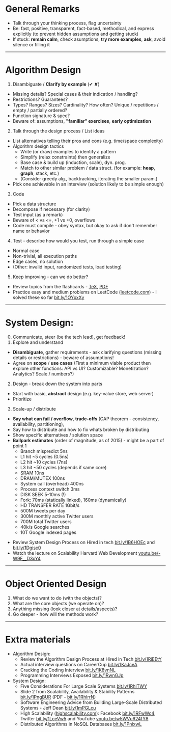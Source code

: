 # General Remarks

* Talk through your thinking process, flag uncertainty
* Be: fast, positive, transparent, fact-based, methodical, and express explicitly (to prevent hidden assumptions and getting stuck)
* If stuck: **remain calm**, check asumptions, **try more examples**, **ask**, avoid silence or filling it

----------

# Algorithm Design

1. Disambiguate / **Clarify by example** (✔ ✘)
  - Missing details? Special cases & their indication / handling?
  - Restrictions? Guarantees?
  - Types? Ranges? Sizes? Cardinality? How often? Unique / repetitions / empty / partially ordered?
  - Function signature & spec?
  - Beware of: assumptions, **"familiar" exercises**, **early optimization**
2. Talk through the design process / List ideas
  - List alternatives telling their pros and cons (e.g. time/space complexity)
  - Algorithm design tactics
    - Write (or draw) examples to identify a pattern
    - Simplify (relax constraints) then generalize
    - Base case & build up (induction, scale), dyn. prog.
    - Match to other similar problem / data struct. (for example: **heap**, **graph**, stack, etc.)
    - (Consider greedy alg., backtracking, iterating the smaller param.)
  - Pick one achievable in an interview (solution likely to be simple enough)
3. Code
  - Pick a data structure
  - Decompose if necessary (for clarity)
  - Test input (as a remark)
  - Beware of < vs <=, +1 vs +0, overflows
  - Code must compile - obey syntax, but okay to ask if don't remember name or behavior
4. Test - describe how would you test, run through a simple case
  - Normal case
  - Non-trivial, all execution paths
  - Edge cases, no solution
  - (Other: invalid input, randomized tests, load testing)
5. Keep improving - can we do better?

* Review topics from the flashcards - [TeX](Flashcards.tex), [PDF](Flashcards.pdf)
* Practice easy and medium problems on LeetCode ([leetcode.com](https://leetcode.com/)) - I solved these so far [bit.ly/1OYxxXy](https://github.com/altermarkive/Training-LeetCode-OJ)

----------

# System Design:

0. Communicate, steer (be the tech lead), get feedback!
1. Explore and understand
  - **Disambiguate**, gather requirements - ask clarifying questions (missing details or restrictions) - beware of assumptions!
  - Agree on **scope** / **use cases**
    (First a minimum viable product then explore other functions: API vs UI? Customizable? Monetization? Analytics? Scale / numbers?)
2. Design - break down the system into parts
  - Start with basic, **abstract** design (e.g. key-value store, web server)
  - Prioritize
3. Scale-up / distribute
  - **Say what can fail / overflow**, **trade-offs** (CAP theorem - consistency, availability, partitioning),
  - Say how to distribute and how to fix whats broken by distributing
  - Show specific alternatives / solution space
  - **Ballpark estimates** (order of magnitude, as of 2015) - might be a part of point 1
    - Branch mispredict 5ns
    - L1 hit ~5 cycles (0.5ns)
    - L2 hit ~10 cycles (7ns)
    - L3 hit ~50 cycles (depends if same core)
    - SRAM 10ns
    - DRAM/MUTEX 100ns
    - System call (overhead) 400ns
    - Process context switch 3ms
    - DISK SEEK 5-10ms (!)
    - Fork: 70ms (statically linked), 160ms (dynamically)
    - HD TRANSFER RATE 1Gbit/s
    - 500M tweets per day
    - 300M monthly active Twitter users
    - 700M total Twitter users
    - 40k/s Google searches
    - 10T Google indexed pages

* Review System Design Process on Hired in tech [bit.ly/1B6HOEc](http://www.hiredintech.com/system-design/the-system-design-process/) and [bit.ly/1Dgisc0](http://www.hiredintech.com/system-design/final-thoughts/)
* Watch the lecture on Scalability Harvard Web Development [youtu.be/-W9F__D3oY4](https://www.youtube.com/watch?v=-W9F__D3oY4)

----------

# Object Oriented Design

1. What do we want to do (with the objects)?
2. What are the core objects (we operate on)?
3. Anything missing (look closer at details/aspects)?
4. Go deeper - how will the methods work?

----------

# Extra materials

* Algorithm Design:
  - Review the Algorithm Design Process at Hired in Tech [bit.ly/1RjEEtY](http://www.hiredintech.com/algorithm-design/the-algorithm-design-canvas/)
  - Actual interview questions on CareerCup [bit.ly/1KaJceA](http://www.careercup.com/user?id=5095734581919744)
  - Cracking the Coding Interview [bit.ly/1K8vnNL](https://www.google.nl/search?q=cracking+the+coding+interview+filetype:pdf)
  - Programming Interviews Exposed [bit.ly/1RwnGJp](https://www.google.nl/search?q=programming+interviews+exposed+filetype:pdf)
* System Design:
  - Five Considerations For Large Scale Systems
  [bit.ly/1RhITWY](https://sites.google.com/site/craigandera/craigs-stuff/scalability-considerations/five-considerations-for-large-scale-systems?tmpl=%2Fsystem%2Fapp%2Ftemplates%2Fprint%2F)
  - Slide 2 from Scalability, Availability & Stability Patterns [bit.ly/1PngBUR](http://www.slideshare.net/jboner/scalability-availability-stability-patterns) (PDF - [bit.ly/1RhIrrN](http://www.mif.vu.lt/~donatas/Vadovavimas/Temos/Reactive%20systems/Scalability/2010%20Scalability%20patterns(slides).pdf))
  - Software Engineering Advice from Building Large-Scale Distributed Systems - Jeff Dean [bit.ly/1mPGLcu](http://research.google.com/people/jeff/stanford-295-talk.pdf)
  - High Scalability ([highscalability.com](http://highscalability.com/)):
  Facebook [bit.ly/1RFwWc4](https://www.usenix.org/conference/nsdi13/technical-sessions/presentation/nishtala),
  Twitter [bit.ly/1LceVw5](http://www.infoq.com/presentations/Twitter-Timeline-Scalability)
  and YouTube [youtu.be/w5WVu624fY8](http://www.youtube.com/watch?v=w5WVu624fY8)
  - Distributed Algorithms in NoSQL Databases [bit.ly/1PnixwL](https://highlyscalable.wordpress.com/2012/09/18/distributed-algorithms-in-nosql-databases/)
